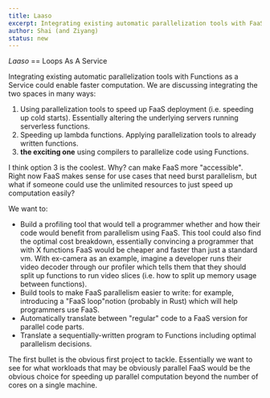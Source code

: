 ```yaml
---
title: Laaso
excerpt: Integrating existing automatic parallelization tools with FaaS capabilities
author: Shai (and Ziyang)
status: new
---
```


*Laaso* == Loops As A Service 

Integrating existing automatic parallelization tools with Functions as a Service could enable faster computation. We are discussing integrating the two spaces in many ways:

1. Using parallelization tools to speed up FaaS deployment (i.e. speeding up cold starts). Essentially altering the underlying servers running serverless functions.
2. Speeding up lambda functions. Applying parallelization tools to already written functions.
3. **the exciting one** using compilers to parallelize code using Functions.

I think option 3 is the coolest. Why? can make FaaS more "accessible".
Right now FaaS makes sense for use cases that need burst parallelism, but what if someone could use the unlimited resources to just speed up computation easily? 

We want to:
* Build a profiling tool that would tell a programmer whether and how their code would benefit from parallelism using FaaS. This tool could also find the optimal cost breakdown, essentially convincing a programmer that with X functions FaaS would be cheaper and faster than just a standard vm. With ex-camera as an example, imagine a developer runs their video decoder through our profiler which tells them that they should split up functions to run video slices (i.e. how to split up memory usage between functions). 
* Build tools to make FaaS parallelism easier to write: for example, introducing a "FaaS loop"notion (probably in Rust) which will help programmers use FaaS.
* Automatically translate between "regular" code to a FaaS version for parallel code parts.
* Translate a sequentially-written program to Functions including optimal parallelism decisions.

The first bullet is the obvious first project to tackle. Essentially we want to see for what workloads that may be obviously parallel FaaS would be the obvious choice for speeding up parallel computation beyond the number of cores on a single machine.
